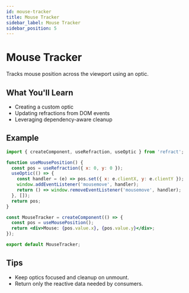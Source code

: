 ```yaml
---
id: mouse-tracker
title: Mouse Tracker
sidebar_label: Mouse Tracker
sidebar_position: 5
---
```


# Mouse Tracker

Tracks mouse position across the viewport using an optic.

## What You'll Learn
- Creating a custom optic
- Updating refractions from DOM events
- Leveraging dependency-aware cleanup

## Example
```jsx
import { createComponent, useRefraction, useOptic } from 'refract';

function useMousePosition() {
  const pos = useRefraction({ x: 0, y: 0 });
  useOptic(() => {
    const handler = (e) => pos.set({ x: e.clientX, y: e.clientY });
    window.addEventListener('mousemove', handler);
    return () => window.removeEventListener('mousemove', handler);
  }, []);
  return pos;
}

const MouseTracker = createComponent(() => {
  const pos = useMousePosition();
  return <div>Mouse: {pos.value.x}, {pos.value.y}</div>;
});

export default MouseTracker;
```

## Tips
- Keep optics focused and cleanup on unmount.
- Return only the reactive data needed by consumers.

